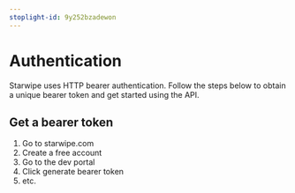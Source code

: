 ```yaml
---
stoplight-id: 9y252bzadewon
---
```


# Authentication

Starwipe uses HTTP bearer authentication. Follow the steps below to obtain a unique bearer token and get started using the API.

## Get a bearer token
1. Go to starwipe.com
2. Create a free account
3. Go to the dev portal
4. Click generate bearer token
5. etc.
